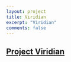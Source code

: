 ```yaml
---
layout: project
title: Viridian
excerpt: "Viridian"
comments: false
---
```


## [Project Viridian](https://viridianville.com/)
